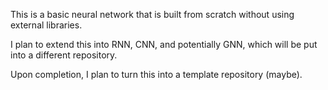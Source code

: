 This is a basic neural network that is built from scratch without using external libraries. 

I plan to extend this into RNN, CNN, and potentially GNN, which will be put into a different repository. 

Upon completion, I plan to turn this into a template repository (maybe).
